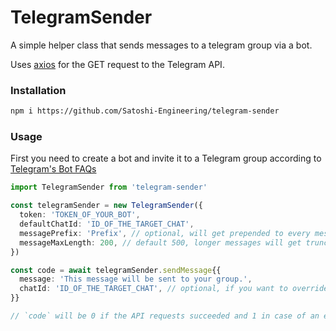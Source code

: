 # TelegramSender

A simple helper class that sends messages to a telegram group via a bot.

Uses [axios](https://github.com/axios/axios) for the GET request to the Telegram API.

### Installation
```bash
npm i https://github.com/Satoshi-Engineering/telegram-sender
```

### Usage
First you need to create a bot and invite it to a Telegram group according to [Telegram's Bot FAQs](https://core.telegram.org/bots/faq#how-do-i-create-a-bot)


```typescript
import TelegramSender from 'telegram-sender'

const telegramSender = new TelegramSender({
  token: 'TOKEN_OF_YOUR_BOT',
  defaultChatId: 'ID_OF_THE_TARGET_CHAT',
  messagePrefix: 'Prefix', // optional, will get prepended to every message
  messageMaxLength: 200, // default 500, longer messages will get truncated and marked with '(Message Truncated)'
})

const code = await telegramSender.sendMessage{{
  message: 'This message will be sent to your group.',
  chatId: 'ID_OF_THE_TARGET_CHAT', // optional, if you want to override the defaultChatId specified in the instance
}}

// `code` will be 0 if the API requests succeeded and 1 in case of an error
```
